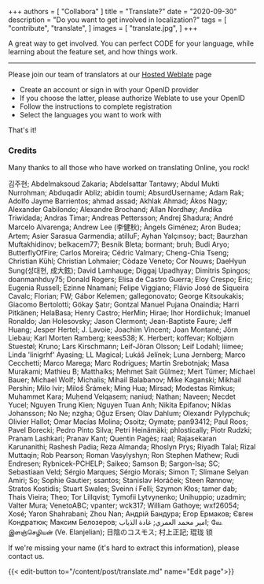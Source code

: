 +++
authors = [
    "Collabora"
]
title = "Translate?"
date = "2020-09-30"
description = "Do you want to get involved in localization?"
tags = [
    "contribute",
    "translate",
]
images = [
    "translate.jpg",
]
+++

A great way to get involved. You can perfect CODE for your language, while learning about the feature set, and how things work.
<!--more-->
---

Please join our team of translators at our [Hosted Weblate](https://hosted.weblate.org/projects/collabora-online/) page
* Create an account or sign in with your OpenID provider
* If you choose the latter, please authorize Weblate to use your OpenID
* Follow the instructions to complete registration
* Select the languages you want to work with

That's it!

### Credits

Many thanks to all those who have worked on translating Online, you rock!

김주현; Abdelmaksoud Zakaria; Abdelsattar Tantawy; Abdul Mukti Nurrohman; Abduqadir Abliz; abidin toumi; AbsurdUsername; Adam Rak; Adolfo Jayme Barrientos; ahmad assad; Akhlak Ahmad; Ákos Nagy; Alexander Gabilondo; Alexandre Brochand; Allan Nordhøy; Andika Triwidada; Andras Timar; Andreas Pettersson; Andrej Shadura; André Marcelo Alvarenga; Andrew Lee (李健秋); Àngels Giménez; Aron Budea; Artem; Asier Sarasua Garmendia; atilluF; Ayhan Yalçınsoy; bact; Baurzhan Muftakhidinov; belkacem77; Besnik Bleta; bormant; bruh; Budi Aryo; ButterflyOfFire; Carlos Moreira; Cédric Valmary; Cheng-Chia Tseng; Christian Kühl; Christian Lohmaier; Còdaze Veneto; Cor Nouws; DaeHyun Sung(성대현, 成大鉉); David Lamhauge; Diggaj Upadhyay; Dimitris Spingos; doanmanhduy75; Donald Rogers; Elisa de Castro Guerra; Eloy Crespo; Eric; Eugenia Russell; Ezinne Nnamani; Felipe Viggiano; Flávio José de Siqueira Cavalc; Florian; FW; Gábor Kelemen; gallegonovato; George Kitsoukakis; Giacomo Bertolotti; Gökay Şatır; Gontzal Manuel Pujana Onaindia; Harri Pitkänen; HelaBasa; Henry Castro; HerMin; Hirae; Ihor Hordiichuk; Imanuel Ronaldo; Jan Holesovsky; Jason Clermont; Jean-Baptiste Faure; Jeff Huang; Jesper Hertel; J. Lavoie; Joachim Vincent; Joan Montané; Jörn Liebau; Karl Morten Ramberg; kees538; K. Herbert; koffevar; Kolbjørn Stuestøl; Kruno; Lars Kirschmann; Leif-Jöran Olsson; Leif Lodahl; liimee; Linda 'linigrhf' Ayasing; LL Magical; Lukáš Jelínek; Luna Jernberg; Marco Cecchetti; Marco Marega; Marc Rodrigues; Martin Srebotnjak; Masa Murakami; Mathieu B; Matthaiks; Mehmet Sait Gülmez; Mert Tümer; Michael Bauer; Michael Wolf; Michalis; Mihail Balabanov; Mike Kaganski; Mikhail Pershin; Milo Ivir; Miloš Šrámek; Ming Hua; Mirsad; Modestas Rimkus; Muhammet Kara; Muḥend Velqasem; naniud; Nathan; Naveen; Necdet Yucel; Nguyen Trung Kien; Nguyen Tuan Anh; Nikita Epifanov; Niklas Johansson; No Ne; nzgha; Oğuz Ersen; Olav Dahlum; Olexandr Pylypchuk; Olivier Hallot; Omar Macías Molina; Osoitz; Oymate; pan93412; Paul Roos; Pavel Borecki; Pedro Pinto Silva; Petri Heinämäki; phlostically; Piotr Rudzki; Pranam Lashkari; Pranav Kant; Quentin Pagès; raal; Rajasekaran Karunanithi; Rashesh Padia; Reza Almanda; Rhoslyn Prys; Riyadh Talal; Rizal Muttaqin; Rob Pearson; Roman Vasylyshyn; Ron Stephen Mathew; Rudi Endresen; Rybnicek-PCHELP; Saikeo; Samson B; Sargon-Isa; SC; Sebastiaan Veld; Sérgio Marques; Sérgio Morais; Simon T; Slimane Selyan Amiri; So; Sophie Gautier; ssantos; Stanislav Horáček; Steen Rønnow; Stratos Kostidis; Stuart Swales; Sveinn í Felli; Szymon Kłos; tamer dab; Thais Vieira; Theo; Tor Lillqvist; Tymofii Lytvynenko; Unihuppio; uzadmin; Valter Mura; VenetoABC; vpanter; wck317; William Gathoye; wxf26054; Xosé; Yaron Shahrabani; Zhou Nan; Андрій Бандура; Егор Ермаков; Євген Кондратюк; Максим Белозеров; امير محمد العمري; غادة الذياب; வே. இளஞ்செழியன் (Ve. Elanjelian); 日陰のコスモス; 村上正記; 琨珑 锁


If we're missing your name (it's hard to extract this information), please contact us.

{{< edit-button to="/content/post/translate.md" name="Edit page">}}
